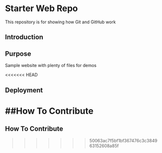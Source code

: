 # Starter Web Repo

This repository is for showing how Git and GitHub work
## Introduction

## Purpose

Sample website with plenty of files for demos

<<<<<<< HEAD
## Deployment

##How To Contribute
=======
## How To Contribute
>>>>>>> 50063ac7f5bf1bf367476c3c384963152608a85f
